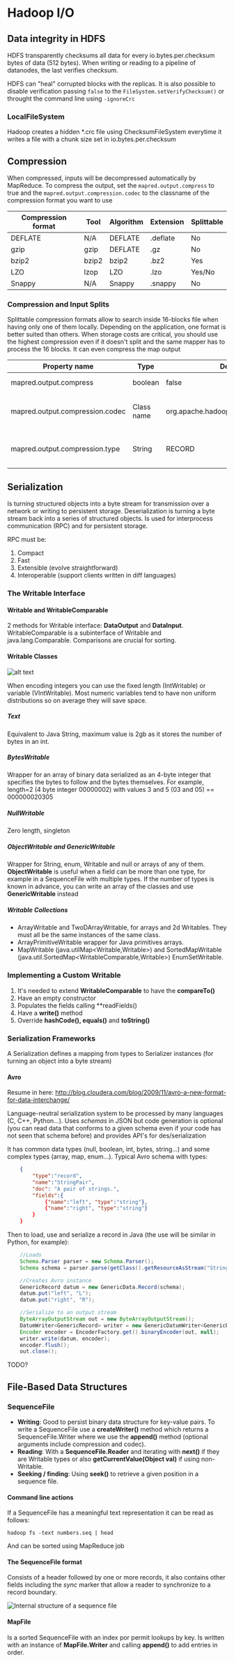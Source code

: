 # Hadoop I/O

## Data integrity in HDFS

HDFS transparently checksums all data for every io.bytes.per.checksum bytes of data (512 bytes). When writing or reading to a pipeline of datanodes, the last verifies checksum.

HDFS can "heal" corrupted blocks with the replicas. It is also possible to disable verification passing `false` to the `FileSystem.setVerifyChecksum()` or throught the command line using `-ignoreCrc`

### LocalFileSystem

Hadoop creates a hidden *.crc file using ChecksumFileSystem everytime it writes a file with a chunk size set in io.bytes.per.checksum

## Compression

When compressed, inputs will be decompressed automatically by MapReduce. To compress the output, set the `mapred.output.compress` to true and the `mapred.output.compression.codec` to the classname of the compression format you want to use

| Compression format | Tool  | Algorithm  | Extension | Splittable |
| ------------------ | ----- | ---------- | --------- | ---------- |
| DEFLATE            | N/A   | DEFLATE    | .deflate  | No         |
| gzip				 | gzip  | DEFLATE    | .gz       | No         |
| bzip2				 | bzip2 | bzip2      | .bz2      | Yes        |
| LZO                | lzop  | LZO        | .lzo      | Yes/No     |
| Snappy             | N/A   | Snappy     | .snappy   | No         |

### Compression and Input Splits

Splittable compression formats allow to search inside 16-blocks file when having only one of them locally. Depending on the application, one format is better suited than others. When storage costs are critical, you should use the highest compression even if it doesn't split and the same mapper has to process the 16 blocks. It can even compress the map output

| Property name                 | Type       | Default value                              | Description 									|
| ----------------------------- | ---------- | ------------------------------------------ | -----------------------------------------------	|
|mapred.output.compress         | boolean    | false 									  | Compress outputs. 								|
mapred.output.compression.codec | Class name | org.apache.hadoop.io.compress.DefaultCodec | The compression codec to use for outputs. 		|
mapred.output.compression.type  | String     | RECORD                                     | The type of compression to use for SequenceFile |

## Serialization

Is turning structured objects into a byte stream for transmission over a network or writing to persistent storage. Deserialization is turning a byte stream back into a series of structured objects. Is used for interprocess communication (RPC) and for persistent storage.

RPC must be:

1. Compact
2. Fast
3. Extensible (evolve straightforward)
4. Interoperable (support clients written in diff languages)

### The Writable Interface

#### Writable and WritableComparable

2 methods for Writable interface: **DataOutput** and **DataInput**. WritableComparable is a subinterface of Writable and java.lang.Comparable. Comparisons are crucial for sorting.

#### Writable Classes

![alt text](img/image-06.png)

When encoding integers you can use the fixed length (IntWritable) or variable (VIntWritable). Most numeric variables tend to have non uniform distributions so on average they will save space.

##### Text

Equivalent to Java String, maximum value is 2gb as it stores the number of bytes in an int.

##### BytesWritable

Wrapper for an array of binary data serialized as an 4-byte integer that specifies the bytes to follow and the bytes themselves. For example, length=2 (4 byte integer 00000002) with values 3 and 5 (03 and 05) == 000000020305

##### NullWritable

Zero length, singleton

##### ObjectWritable and GenericWritable

Wrapper for String, enum, Writable and null or arrays of any of them. **ObjectWritable** is useful when a field can be more than one type, for example in a SequenceFile with multiple types. If the number of types is known in advance, you can write an array of the classes and use **GenericWritable** instead

##### Writable Collections

* ArrayWritable and TwoDArrayWritable, for arrays and 2d Writables. They must all be the same instances of the same class.
* ArrayPrimitiveWritable wrapper for Java primitives arrays.
* MapWritable (java.utilMap<Writable,Writable>) and SortedMapWritable (java.util.SortedMap<WritableComparable,Writable>)
EnumSetWritable.

### Implementing a Custom Writable

1. It's needed to extend **WritableComparable** to have the **compareTo()**
2. Have an empty constructor
3. Populates the fields calling **readFields()
4. Have a **write()** method
5. Override **hashCode(), equals()** and **toString()**

### Serialization Frameworks

A Serialization defines a mapping from types to Serializer instances (for turning an object into a byte stream)

#### Avro

Resume in here:
http://blog.cloudera.com/blog/2009/11/avro-a-new-format-for-data-interchange/

Language-neutral serialization system to be processed by many languages (C, C++, Python...). Uses *schemas* in JSON but code generation is optional (you can read data that conforms to a given schema even if your code has not seen that schema before) and provides API's for des/serialization

It has common data types (null, boolean, int, bytes, string...) and some complex types (array, map, enum...). Typical Avro schema with types:

```json
	{
		"type":"record",
		"name":"StringPair",
		"doc": "A pair of strings.",
		"fields":{
			{"name":"left", "type":"string"},
			{"name":"right", "type":"string"}
		}
	}
```

Then to load, use and serialize a record in Java (the use will be similar in Python, for example):

```java
	//Loads
	Schema.Parser parser = new Schema.Parser();
	Schema schema = parser.parse(getClass().getResourceAsStream("StringPair.avsc"));

	//Creates Avro instance
	GenericRecord datum = new GenericData.Record(schema);
	datum.put("left", "L");
	datum.put("right", "R");

	//Serialize to an output stream
	ByteArrayOutputStream out = new ByteArrayOutputStream();
	DatumWriter<GenericRecord> writer = new GenericDatumWriter<GenericRecord>(schema);
	Encoder encoder = EncoderFactory.get().binaryEncoder(out, null);
	writer.write(datum, encoder);
	encoder.flush();
	out.close();
```

TODO?

## File-Based Data Structures

### SequenceFile
* **Writing**: Good to persist binary data structure for key-value pairs. To write a SequenceFile use a **createWriter()** method which returns a SequenceFile.Writer where we use the **append()** method (optional arguments include compression and codec). 
* **Reading**: With a **SequenceFile.Reader** and iterating with **next()** if they are Writable types or also **getCurrentValue(Object val)** if using non-Writable.
* **Seeking / finding**: Using **seek()** to retrieve a given position in a sequence file.

#### Command line actions
If a SequenceFile has a meaningful text representation it can be read as follows:

	hadoop fs -text numbers.seq | head

And can be sorted using MapReduce job

#### The SequenceFile format
Consists of a header followed by one or more records, it also contains other fields including the *sync* marker that allow a reader to synchronize to a record boundary.

![Internal structure of a sequence file](img/image-22.png)

#### MapFile
Is a sorted SequenceFile with an index por permit lookups by key. Is written with an instance of **MapFile.Writer** and calling **append()** to add entries in order.